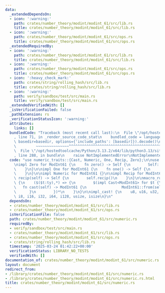 ```yaml
---
data:
  _extendedDependsOn:
  - icon: ':warning:'
    path: crates/number_theory/modint/modint_61/src/lib.rs
    title: crates/number_theory/modint/modint_61/src/lib.rs
  - icon: ':warning:'
    path: crates/number_theory/modint/modint_61/src/ops.rs
    title: crates/number_theory/modint/modint_61/src/ops.rs
  _extendedRequiredBy:
  - icon: ':warning:'
    path: crates/number_theory/modint/modint_61/src/lib.rs
    title: crates/number_theory/modint/modint_61/src/lib.rs
  - icon: ':warning:'
    path: crates/number_theory/modint/modint_61/src/ops.rs
    title: crates/number_theory/modint/modint_61/src/ops.rs
  - icon: ':heavy_check_mark:'
    path: crates/string/rolling_hash/src/lib.rs
    title: crates/string/rolling_hash/src/lib.rs
  - icon: ':warning:'
    path: verify/sandbox/test/src/main.rs
    title: verify/sandbox/test/src/main.rs
  _extendedVerifiedWith: []
  _isVerificationFailed: false
  _pathExtension: rs
  _verificationStatusIcon: ':warning:'
  attributes:
    links: []
  bundledCode: "Traceback (most recent call last):\n  File \"/opt/hostedtoolcache/Python/3.13.2/x64/lib/python3.13/site-packages/onlinejudge_verify/documentation/build.py\"\
    , line 71, in _render_source_code_stat\n    bundled_code = language.bundle(stat.path,\
    \ basedir=basedir, options={'include_paths': [basedir]}).decode()\n          \
    \         ~~~~~~~~~~~~~~~^^^^^^^^^^^^^^^^^^^^^^^^^^^^^^^^^^^^^^^^^^^^^^^^^^^^^^^^^^^^^^^^^^\n\
    \  File \"/opt/hostedtoolcache/Python/3.13.2/x64/lib/python3.13/site-packages/onlinejudge_verify/languages/rust.py\"\
    , line 288, in bundle\n    raise NotImplementedError\nNotImplementedError\n"
  code: "use numeric_traits::{Cast, Numeric, One, Recip, Zero};\n\nuse crate::ModInt61;\n\
    \nimpl Zero for ModInt61 {\n    fn zero() -> Self {\n        Self::from_raw(0)\n\
    \    }\n}\n\nimpl One for ModInt61 {\n    fn one() -> Self {\n        Self::from_raw(1)\n\
    \    }\n}\n\nimpl Numeric for ModInt61 {}\n\nimpl Recip for ModInt61 {\n    fn\
    \ recip(self) -> Self {\n        self.recip()\n    }\n}\n\nmacro_rules! impl_cast\
    \ {\n    ($($t:ty),*) => {\n        $(impl Cast<ModInt61> for $t {\n         \
    \   fn cast(self) -> ModInt61 {\n                ModInt61::from(self)\n      \
    \      }\n        })*\n    }\n}\n\nimpl_cast! {\n    u8, u16, u32, u64, u128,\
    \ i8, i16, i32, i64, i128, usize, isize\n}\n"
  dependsOn:
  - crates/number_theory/modint/modint_61/src/lib.rs
  - crates/number_theory/modint/modint_61/src/ops.rs
  isVerificationFile: false
  path: crates/number_theory/modint/modint_61/src/numeric.rs
  requiredBy:
  - verify/sandbox/test/src/main.rs
  - crates/number_theory/modint/modint_61/src/lib.rs
  - crates/number_theory/modint/modint_61/src/ops.rs
  - crates/string/rolling_hash/src/lib.rs
  timestamp: '2025-03-24 01:42:22+00:00'
  verificationStatus: LIBRARY_NO_TESTS
  verifiedWith: []
documentation_of: crates/number_theory/modint/modint_61/src/numeric.rs
layout: document
redirect_from:
- /library/crates/number_theory/modint/modint_61/src/numeric.rs
- /library/crates/number_theory/modint/modint_61/src/numeric.rs.html
title: crates/number_theory/modint/modint_61/src/numeric.rs
---
```

